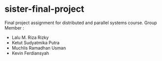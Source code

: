 # sister-final-project
Final project assignment for distributed and parallel systems course.
Group Member :
- Lalu M. Riza Rizky
- Ketut Sudyatmika Putra
- Muchlis Ramadhan Usman
- Kevin Ferdiansyah
